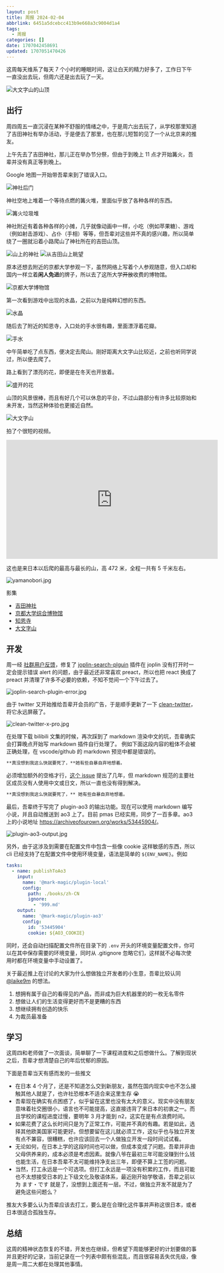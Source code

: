 ```yaml
---
layout: post
title: 周报 2024-02-04
abbrlink: 6451a5dcebcc413b9e668a3c9004d1a4
tags:
  - 周报
categories: []
date: 1707042458691
updated: 1707051470426
---
```


这周每天维系了每天 7 个小时的睡眠时间，这让白天的精力好多了，工作日下午一直没出去玩，但周六还是出去玩了一天。

![大文字山的山顶](https://image-proxy.rxliuli.com/?url=https://lh3.googleusercontent.com/pw/ABLVV86IJzw2Y7w0YZE107o3Hx2McvQ5zrfiRos-85q_sMR_hfUyPx_5ljoo2VgI7a9npjXKpmcrcpRus8KBNpQ9vwi7rQueZXplqi87S3WCmWx4Ok2wBCy_rViPPRVwV5XG8ARUgcbgAiMZDWKAcq_5RaFjeA=w2554-h1916-s-no-gm)

## 出行

周四周五一直沉浸在某种不舒服的情绪之中，于是周六出去玩了，从学校那里知道了吉田神社有举办活动，于是便去了那里，也在那儿短暂的见了一个从北京来的推友。

上午先去了吉田神社，那儿正在举办节分祭，但由于到晚上 11 点才开始篝火，吾辈并没有真正等到晚上。

Google 地图一开始带吾辈来到了错误入口。

![神社后门](https://image-proxy.rxliuli.com/?url=https://lh3.googleusercontent.com/pw/ABLVV853vGdtZeAItXLwmvCjBUtr3nP9xAVlwU8qtYRYUui1709zzrREqpkYrQySFQzyt0gepBVL4fl6aUCcTUH-zTH7rqGRJCwdUcE0mJtdsbkn3pJtf9T1gJA7_KU9SQWy1C1GOHa_GY8GcxeI0APnKe0q0w=w1438-h1916-s-no-gm)

神社空地上堆着一个等待点燃的篝火堆，里面似乎放了各种各样的东西。

![篝火垃圾堆](https://image-proxy.rxliuli.com/?url=https://lh3.googleusercontent.com/pw/ABLVV85-WotBbVStidaSGVxN-9YmMIQKb-tk9pyD3LcZJTQRwzbJ6WECoB1te8BhQI2eXDDj0oCCU6MbOtyG57CTVY0pgthmNpDHVdGMQWy0GLxJF-SxPpeXFlLQuvekPllU1Dc7vk8PQex52GccETvU-7hhJA=w2554-h1916-s-no-gm)

神社附近有着各种各样的小摊，几乎就像动画中一样，小吃（例如苹果糖）、游戏（例如射击游戏）、占仆（手相）等等，但吾辈对这些并不真的感兴趣，所以简单绕了一圈就沿着小路爬山了神社所在的吉田山顶。

![山上的神社](https://image-proxy.rxliuli.com/?url=https://lh3.googleusercontent.com/pw/ABLVV87n5i3l0oI4lxSr_Hq0FlwoVNUIsXd_yiGHuV3jyHR112gKbrgud9SqQywOhJjr9ceWlI75QgaGUrfx5LbUYuSvfKhm7v5outYk4nP4K4eLQTa7LTTABcdpgJoZiTgF3CM5xuL03lsvhtgaMjHU1VWLuQ=w1438-h1916-s-no-gm)
![从吉田山上眺望](https://image-proxy.rxliuli.com/?url=https://lh3.googleusercontent.com/pw/ABLVV85z579XOQgee1z5qQVPzdyNVPouKrqk3w_KXF8i4FFXyruRAI6JbtR2PClZrrxlzGR4suB6gVrCd4GoaHtk2N1GDzQYlfD81wdiKdZ4fLbJbZPUztZQ-eRLVij4y7a08NKoIeUDhojtcjtx89sannNUiA=w2554-h1916-s-no-gm)

原本还想去附近的京都大学参观一下，虽然网络上写着个人参观随意，但入口却和国内一样立着**闲人免进**的牌子，所以去了这所大学~~开放~~收费的博物馆。

![京都大学博物馆](https://image-proxy.rxliuli.com/?url=https://lh3.googleusercontent.com/pw/ABLVV86pKCjncWs4ngulmImlZln6L0GL2Aj8m0ZZUSow_4JpbpvAoVBEjAdXeCPqNXOFieoJCzMmRXleGJPrgTNOiHSkXfetaFvMxpxDsYL32-Fhv-WwtYBhhG5-U8MJflWqh4q1G8g2a83ti6V6Ia7kyn6P3w=w2554-h1916-s-no-gm)

第一次看到游戏中出现的水晶，之前以为是纯粹幻想的东西。

![水晶](https://image-proxy.rxliuli.com/?url=https://lh3.googleusercontent.com/pw/ABLVV85H_BPiI3Bkyc1BKCZGCZLLoI6_wpccHlbyfaObWrDGR-Y_j-qdmIIOKk4fhMpcDZwPPuArwUDpIRlU-qnDwcxMNlS8wZuTHug_fFZ-abw9QQ0EQADvM9noNPXnJiOXPfo0dxrKTYBAiylk8Uisez5fsg=w1438-h1916-s-no-gm)

随后去了附近的知恩寺，入口处的手水很有趣，里面漂浮着花瓣。

![手水](https://image-proxy.rxliuli.com/?url=https://lh3.googleusercontent.com/pw/ABLVV84NDxrW5ac44PPdsgCc6Vy9yrZkHhCjy2YD_V2EjWZcuG0fcd8xsof41jNKu177mtu3Fj47gBB70psqeKZeYg5uzelp3W9ZcAHgDRQvjbOF63oRZlRKa4IWilTwjRPiR934aFbIhzbVLovE1ISqPNTEVA=w2554-h1916-s-no-gm)

中午简单吃了点东西，便决定去爬山。刚好距离大文字山比较近，之前也听同学说过，所以便去爬了。

路上看到了漂亮的花，即便是在冬天也开放着。

![盛开的花](https://image-proxy.rxliuli.com/?url=https://lh3.googleusercontent.com/pw/ABLVV86rbTM9dN63mgSwaK2K8qWptHZ2nvx-M_pYU-prWq8u7OGSztLs7xYR92b5V6S3RbY3AIUfdLOTtwIL8kbxoRk6kTPrPYRj4PtwQ-iaEvrU06hXrnugyzGRH-EjIalxkfI8_pebKZGOyktzHc53eXlfzA=w1438-h1916-s-no-gm)

山顶的风景很棒，而且有好几个可以休息的平台，不过山路部分有许多比较原始和未开发，当然这种体验也更接近自然。

![大文字山](https://image-proxy.rxliuli.com/?url=https://lh3.googleusercontent.com/pw/ABLVV87J5NOweNjiGwXtNBzpNsOciE0ijRZtGnHbPxyArShrWN_utqW0BKZQGGtjxlb2k9lMotcOWrP5qUGk0g7hLRoSerYOpFsbjEl488KZC5AGogMATkE8UFgHZQLM-SPvzH8k49B6M_5XUP20yn8Y5xymXA=w2554-h1916-s-no-gm)

拍了个很短的视频。

<iframe width="560" height="315" src="https://www.youtube.com/embed/dYzNUJQoTeU?si=zo3o3F6XBqV1Sj0G" title="YouTube video player" frameborder="0" allow="accelerometer; autoplay; clipboard-write; encrypted-media; gyroscope; picture-in-picture; web-share" allowfullscreen></iframe>

这也是来日本以后爬的最高与最长的山，高 472 米，全程一共有 5 千米左右。

![yamanobori.jpg](/resources/813271ca833c4c47bf3a71bcb4b88d8f.jpg)

影集

- [吉田神社](https://photos.app.goo.gl/RuKVjqA5sUgWGfKs6)
- [京都大学综合博物馆](https://photos.app.goo.gl/U51S97CbiFAKH7z37)
- [知恩寺](https://photos.app.goo.gl/fHxfXQVugRSnnagc9)
- [大文字山](https://photos.app.goo.gl/H2j68gf1rqoCp2RF6)

## 开发

周一经 [社群用户反馈](https://discourse.joplinapp.org/t/joplin-search-integration-release-0-2-0/28864/66?u=rxliuli)，修复了 [joplin-search-plguin](https://chromewebstore.google.com/detail/joplin-search-integration/mcjkdcifkhjenpfjacnbhpdcnjknjkhj) 插件在 joplin 没有打开时一定会提示错误 alert 的问题，由于最近还非常喜欢 preact，所以也把 react 换成了 preact 并清理了许多不必要的依赖，不知不觉间一个下午过去了。

![joplin-search-plugin-error.jpg](/resources/4008e77fa1aa47efbf871a97a08bc049.jpg)

由于 twitter 又开始推给吾辈开会员的广告，于是顺手更新了一下 [clean-twitter](https://chromewebstore.google.com/detail/clean-twitter/lbbfmkbgembfbohdadeggdcgdkmfdmpb)，将它永远屏蔽了。

![clean-twitter-x-pro.jpg](/resources/f38026f3843a49708627c57a83cbe9e2.jpg)

在处理下载 bilibili 文集的时候，再次踩到了 markdown 渲染中文的坑，吾辈确实会打算晚点开始写 markdown 插件自行处理了。
例如下面这段内容的粗体不会被正确处理，在 vscode/github 的 markdown 预览中都是错误的。

```md
**真没想到我这么快就要死了，**她有些自暴自弃地想着。
```

必须增加额外的空格才行，[这个 issue](https://github.com/commonmark/commonmark-spec/issues/650) 提出了几年，但 markdown 规范的主要社区成员没有人使用中文或日文，所以一直也没有得到解决。

```md
**真没想到我这么快就要死了，** 她有些自暴自弃地想着。
```

最后，吾辈终于写完了 plugin-ao3 的输出功能。现在可以使用 markdown 编写小说，并且自动推送到 ao3 上了。目前 pmas 已经实用，同步了一百多章。ao3 上的小说地址 <https://archiveofourown.org/works/53445904/>。

![plugin-ao3-output.jpg](/resources/62522306d1be4a7482fe6a78dbe7f95f.jpg)

另外，由于这涉及到需要在配置文件中包含一些像 cookie 这样敏感的东西，所以 cli 已经支持了在配置文件中使用环境变量，语法是简单的 `${ENV_NAME}`。例如

```yaml
tasks:
  - name: publishToAo3
    input:
      name: '@mark-magic/plugin-local'
      config:
        path: ./books/zh-CN
        ignore:
          - '999.md'
    output:
      name: '@mark-magic/plugin-ao3'
      config:
        id: '53445904'
        cookie: ${AO3_COOKIE}
```

同时，还会自动扫描配置文件所在目录下的 `.env` 开头的环境变量配置文件，你可以在其中保存需要的环境变量，同时从 .gitignore 忽略它们，这样就不必每次使用时都在环境变量中手动设置了。

关于最近推上在讨论的大家为什么想做独立开发者的小生意，吾辈比较认同 [@laike9m](https://x.com/laike9m/status/1752183812308758854) 的想法。

1. 想拥有属于自己的看得见的产品，而非成为巨大机器里的的一枚无名零件
2. 想做让人们的生活变得更好而不是更糟的东西
3. 想继续拥有创造的快乐
4. 为裁员最准备

## 学习

这周四和老师做了一次面谈，简单聊了一下课程进度和之后想做什么。了解到现状之后，吾辈才想清楚自己的年后忧郁的原因。

下面是吾辈当天有感而发的一些推文

- 在日本 4 个月了，还是不知道怎么交到新朋友，虽然在国内现实中也不怎么接触其他人就是了，也许社恐根本不适合来这里生存 😭
- 吾辈现在确实有点困惑了，似乎留在这里也没有太大的意义。现实中没有朋友意味着社交圈很小，语言也不可能提高，这直接违背了来日本的初衷之一。而且学校的课程进度过慢，要明年 3 月才能到 n2，这实在是有点浪费时间。
- 如果花费了这么长时间只是为了正常工作，可能并不真的有趣。若是如此，选择其他欧美国家可能更好。但想要留在这儿就必须工作，这似乎也与独立开发有点不兼容，很糟糕，也许应该回去一个人做独立开发一段时间试试看。
- 无论如何，在日本上学的这段时间也可以做，但成本变成了问题。吾辈并非由父母供养来的，成本必须是考虑因素。就像八爷在最初三年可能没赚到什么钱也能生活，在日本吾辈不太可能维持净支出三年，即便不算上工签的问题。
- 当然，打工永远是一个可选项。但打工永远是一项没有积累的工作，而且可能也不太想接受日本的上下级文化及敬语体系，最近刚开始学敬语，吾辈之前以为 ます・です 就是了，没想到上面还有一层。不过，做独立开发不就是为了避免这些问题么？

推友大多要么认为吾辈应该去打工，要么是在合理化这件事并声称这很日本，或者日本很适合孤独生存。

## 总结

这周的精神状态恢复的不错，开发也在继续，但希望下周能够更好的计划要做的事并且更好的记录，当前记录在一个列表中颇有些混乱，而且很容易丢失优先级，像是周一周二大都在处理其他事情。
